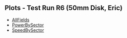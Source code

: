 ## Plots - Test Run R6 (50mm Disk, Eric)  
- [AllFields](AllFields.html)
- [PowerBySector](PowerBySector.html)
- [SpeedBySector](SpeedBySector.html)
